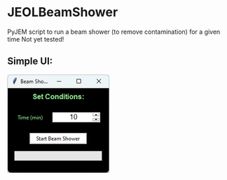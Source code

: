 # JEOLBeamShower
PyJEM script to run a beam shower (to remove contamination) for a given time
Not yet tested!

## Simple UI:
![beam shower ui screenshot](doc/screenshot.png)
